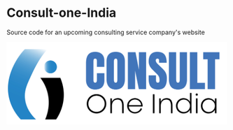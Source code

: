 # Consult-one-India
Source code for an upcoming consulting service company's website 

![Alt text](https://github.com/prasanna77cr7/Consult-one-India/blob/main/con_readme.png)

